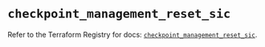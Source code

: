 # `checkpoint_management_reset_sic`

Refer to the Terraform Registry for docs: [`checkpoint_management_reset_sic`](https://registry.terraform.io/providers/checkpointsw/checkpoint/2.11.0/docs/resources/management_reset_sic).
